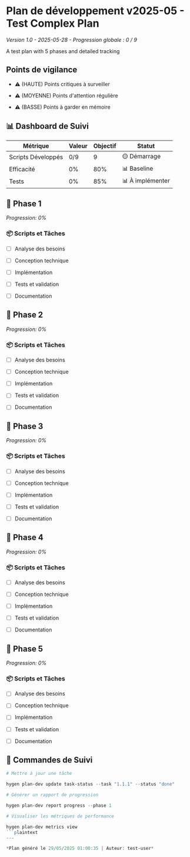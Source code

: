 

# Plan de développement v2025-05 - Test Complex Plan

*Version 1.0 - 2025-05-28 - Progression globale : 0 / 9*

A test plan with 5 phases and detailed tracking

## Points de vigilance

- ⚠️ (HAUTE) Points critiques à surveiller

- ⚠️ (MOYENNE) Points d&#39;attention régulière

- ⚠️ (BASSE) Points à garder en mémoire


## 📊 Dashboard de Suivi

| Métrique | Valeur | Objectif | Statut |
|----------|--------|----------|--------|
| Scripts Développés | 0/9 | 9 | 🟡 Démarrage |
| Efficacité | 0% | 80% | 📊 Baseline |
| Tests | 0% | 85% | 📊 À implémenter |


## 🎯 Phase 1

*Progression: 0%*

### 📦 Scripts et Tâches

- [ ] Analyse des besoins
- [ ] Conception technique
- [ ] Implémentation
- [ ] Tests et validation
- [ ] Documentation


## 🎯 Phase 2

*Progression: 0%*

### 📦 Scripts et Tâches

- [ ] Analyse des besoins
- [ ] Conception technique
- [ ] Implémentation
- [ ] Tests et validation
- [ ] Documentation


## 🎯 Phase 3

*Progression: 0%*

### 📦 Scripts et Tâches

- [ ] Analyse des besoins
- [ ] Conception technique
- [ ] Implémentation
- [ ] Tests et validation
- [ ] Documentation


## 🎯 Phase 4

*Progression: 0%*

### 📦 Scripts et Tâches

- [ ] Analyse des besoins
- [ ] Conception technique
- [ ] Implémentation
- [ ] Tests et validation
- [ ] Documentation


## 🎯 Phase 5

*Progression: 0%*

### 📦 Scripts et Tâches

- [ ] Analyse des besoins
- [ ] Conception technique
- [ ] Implémentation
- [ ] Tests et validation
- [ ] Documentation



## 🚀 Commandes de Suivi

```powershell
# Mettre à jour une tâche

hygen plan-dev update task-status --task "1.1.1" --status "done"

# Générer un rapport de progression

hygen plan-dev report progress --phase 1

# Visualiser les métriques de performance

hygen plan-dev metrics view
```plaintext
---

*Plan généré le 29/05/2025 01:00:35 | Auteur: test-user*
